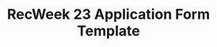---
title: RecWeek 23 Application Form Template
redirect_to: https://docs.google.com/document/d/1JFeLnWkVDpalYzcFreqFAWGGM7ya8t5970wUJNax6EU/edit
redirect_from: 
  - /RW23AppFormSubmission
  - /rw23appformsubmission
---